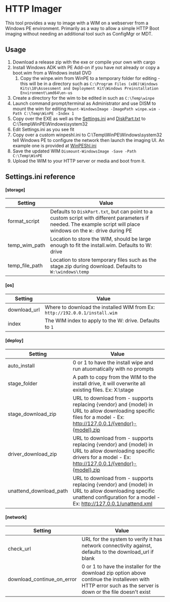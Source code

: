 # HTTP Imager
This tool provides a way to image with a WIM on a webserver from a Windows PE environment. Primarily as a way to allow a simple HTTP Boot imaging without needing an additional tool such as ConfigMgr or MDT.

## Usage
1. Download a release zip with the exe or compile your own with cargo
1. Install Windows ADK with PE Add-on if you have not already or copy a boot.wim from a Windows install DVD
    1. Copy the winpe.wim from WinPE to a temporary folder for editing - this will be in a directory such as `C:\Program Files (x86)\Windows Kits\10\Assessment and Deployment Kit\Windows Preinstallation Environment\amd64\en-us`
1. Create a directory for the wim to be edited in such as `C:\Temp\winpe`
1. Launch command prompt/terminal as Administrator and use DISM to mount the wim for  editing
    `Mount-WindowsImage -ImagePath winpe.wim -Path C:\Temp\WinPE -Index 1`
1. Copy over the EXE as well as the [Settings.ini](example/Settings.ini) and [DiskPart.txt](example/DiskPart.txt) to C:\Temp\WinPE\Windows\system32
1. Edit Settings.ini as you see fit
1. Copy over a custom winpeshl.ini to C:\Temp\WinPE\Windows\system32 tell Windows PE to configure the network then launch the imaging UI. An example one is provided at [WinPEShl.ini](example/Winpeshl.ini)
1. Save the updated WIM
  `Dismount-WindowsImage -Save -Path C:\Temp\WinPE`
1. Upload the WIM to your HTTP server or media and boot from it.


  ## Settings.ini reference
#### [storage]
| Setting | Value |
| -- | -- |
|format_script|Defaults to `DiskPart.txt`, but can point to a custom script with different parameters if needed. The example script will place windows on the `W:` drive during PE|
|temp_wim_path|Location to store the WIM, should be large enough to fit the install.wim. Defaults to W: drive|
|temp_file_path|Location to store temporary files such as the stage.zip during download. Defaults to `W:\windows\temp`|

#### [os]
| Setting | Value |
| -- | -- |
|download_url|Where to download the installed WIM from Ex: `http://192.0.0.1/install.wim`|
|index|The WIM index to apply to the W: drive. Defaults to `1`|

#### [deploy]
| Setting | Value |
| -- | -- |
|auto_install| 0 or 1 to have the install wipe and run atuomatically with no prompts |
|stage_folder|A path to copy from the WIM to the install drive, it will overwrite all existing files. Ex: X:\stage |
|stage_download_zip|URL to download from - supports replacing {vendor} and {model} in URL to allow downloading specific files for a model - Ex: http://127.0.0.1/{vendor}-{model}.zip|
|driver_download_zip|URL to download from - supports replacing {vendor} and {model} in URL to allow downloading specific drivers for a model - Ex: http://127.0.0.1/{vendor}-{model}.zip|
|unattend_download_path|URL to download from - supports replacing {vendor} and {model} in URL to allow downloading specific unattend configuration for a model - Ex: http://127.0.0.1/unattend.xml|

#### [network]
| Setting | Value |
| -- | -- |
| check_url | URL for the system to verify it has network connectivity against, defaults to the download_url if blank |
|download_continue_on_error|0 or 1 to have the installer for the download zip option above continue the installeven with HTTP error such as the server is down or the file doesn't exist|